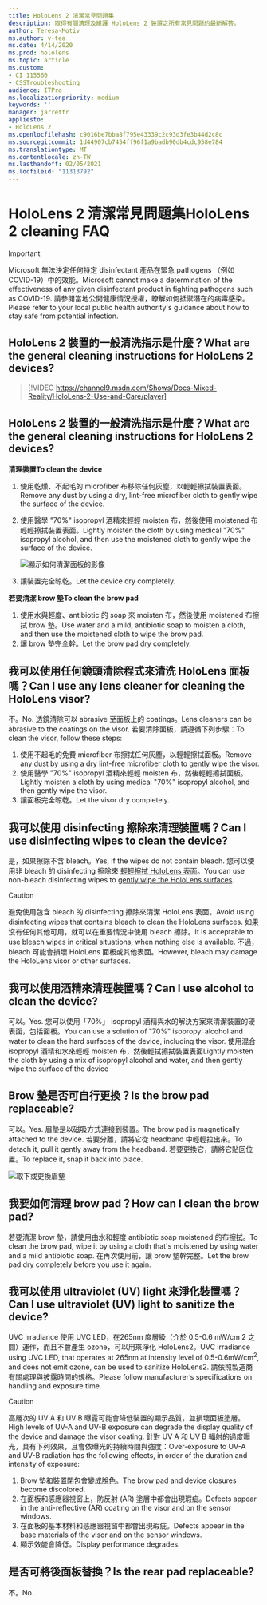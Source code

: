 ```yaml
---
title: HoloLens 2 清潔常見問題集
description: 取得有關清理及維護 HoloLens 2 裝置之所有常見問題的最新解答。
author: Teresa-Motiv
ms.author: v-tea
ms.date: 4/14/2020
ms.prod: hololens
ms.topic: article
ms.custom:
- CI 115560
- CSSTroubleshooting
audience: ITPro
ms.localizationpriority: medium
keywords: ''
manager: jarrettr
appliesto:
- HoloLens 2
ms.openlocfilehash: c9016be7bba8f795e43339c2c93d3fe3b44d2c8c
ms.sourcegitcommit: 1d44907cb7454ff96f1a9badb90db4cdc958e784
ms.translationtype: MT
ms.contentlocale: zh-TW
ms.lasthandoff: 02/05/2021
ms.locfileid: "11313792"
---
```

# <span data-ttu-id="d4ed2-103">HoloLens 2 清潔常見問題集</span><span class="sxs-lookup"><span data-stu-id="d4ed2-103">HoloLens 2 cleaning FAQ</span></span>

> [!IMPORTANT]  
> <span data-ttu-id="d4ed2-104">Microsoft 無法決定任何特定 disinfectant 產品在緊急 pathogens （例如 COVID-19）中的效能。</span><span class="sxs-lookup"><span data-stu-id="d4ed2-104">Microsoft cannot make a determination of the effectiveness of any given disinfectant product in fighting pathogens such as COVID-19.</span></span> <span data-ttu-id="d4ed2-105">請參閱當地公開健康情況授權，瞭解如何抵禦潛在的病毒感染。</span><span class="sxs-lookup"><span data-stu-id="d4ed2-105">Please refer to your local public health authority's guidance about how to stay safe from potential infection.</span></span>  

## <span data-ttu-id="d4ed2-106">HoloLens 2 裝置的一般清洗指示是什麼？</span><span class="sxs-lookup"><span data-stu-id="d4ed2-106">What are the general cleaning instructions for HoloLens 2 devices?</span></span>

> [!VIDEO https://channel9.msdn.com/Shows/Docs-Mixed-Reality/HoloLens-2-Use-and-Care/player]
## <span data-ttu-id="d4ed2-107">HoloLens 2 裝置的一般清洗指示是什麼？</span><span class="sxs-lookup"><span data-stu-id="d4ed2-107">What are the general cleaning instructions for HoloLens 2 devices?</span></span>
<!-- <iframe src="https://channel9.msdn.com/Shows/Docs-Mixed-Reality/HoloLens-2-Use-and-Care/player" width="960" height="540" allowFullScreen frameBorder="0" title="HoloLens 2 Use and Care - Microsoft Channel 9 Video"></iframe> -->

**<span data-ttu-id="d4ed2-108">清理裝置</span><span class="sxs-lookup"><span data-stu-id="d4ed2-108">To clean the device</span></span>**

1. <span data-ttu-id="d4ed2-109">使用乾燥、不起毛的 microfiber 布移除任何灰塵，以輕輕擦拭裝置表面。</span><span class="sxs-lookup"><span data-stu-id="d4ed2-109">Remove any dust by using a dry, lint-free microfiber cloth to gently wipe the surface of the device.</span></span>
1. <span data-ttu-id="d4ed2-110">使用醫學 "70%" isopropyl 酒精來輕輕 moisten 布，然後使用 moistened 布輕輕擦拭裝置表面。</span><span class="sxs-lookup"><span data-stu-id="d4ed2-110">Lightly moisten the cloth by using medical "70%" isopropyl alcohol, and then use the moistened cloth to gently wipe the surface of the device.</span></span>

   ![顯示如何清潔面板的影像](images/hololens-cleaning-visor.png)

1. <span data-ttu-id="d4ed2-112">讓裝置完全晾乾。</span><span class="sxs-lookup"><span data-stu-id="d4ed2-112">Let the device dry completely.</span></span>

**<span data-ttu-id="d4ed2-113">若要清潔 brow 墊</span><span class="sxs-lookup"><span data-stu-id="d4ed2-113">To clean the brow pad</span></span>**

1. <span data-ttu-id="d4ed2-114">使用水與輕度、antibiotic 的 soap 來 moisten 布，然後使用 moistened 布擦拭 brow 墊。</span><span class="sxs-lookup"><span data-stu-id="d4ed2-114">Use water and a mild, antibiotic soap to moisten a cloth, and then use the moistened cloth to wipe the brow pad.</span></span>
1. <span data-ttu-id="d4ed2-115">讓 brow 墊完全幹。</span><span class="sxs-lookup"><span data-stu-id="d4ed2-115">Let the brow pad dry completely.</span></span>

## <span data-ttu-id="d4ed2-116">我可以使用任何鏡頭清除程式來清洗 HoloLens 面板嗎？</span><span class="sxs-lookup"><span data-stu-id="d4ed2-116">Can I use any lens cleaner for cleaning the HoloLens visor?</span></span>

<span data-ttu-id="d4ed2-117">不。</span><span class="sxs-lookup"><span data-stu-id="d4ed2-117">No.</span></span> <span data-ttu-id="d4ed2-118">透鏡清除可以 abrasive 至面板上的 coatings。</span><span class="sxs-lookup"><span data-stu-id="d4ed2-118">Lens cleaners can be abrasive to the coatings on the visor.</span></span> <span data-ttu-id="d4ed2-119">若要清除面板，請遵循下列步驟：</span><span class="sxs-lookup"><span data-stu-id="d4ed2-119">To clean the visor, follow these steps:</span></span>  

1. <span data-ttu-id="d4ed2-120">使用不起毛的免費 microfiber 布擦拭任何灰塵，以輕輕擦拭面板。</span><span class="sxs-lookup"><span data-stu-id="d4ed2-120">Remove any dust by using a dry lint-free microfiber cloth to gently wipe the visor.</span></span>
1. <span data-ttu-id="d4ed2-121">使用醫學 "70%" isopropyl 酒精來輕輕 moisten 布，然後輕輕擦拭面板。</span><span class="sxs-lookup"><span data-stu-id="d4ed2-121">Lightly moisten a cloth by using medical "70%" isopropyl alcohol, and then gently wipe the visor.</span></span>
1. <span data-ttu-id="d4ed2-122">讓面板完全晾乾。</span><span class="sxs-lookup"><span data-stu-id="d4ed2-122">Let the visor dry completely.</span></span>

## <span data-ttu-id="d4ed2-123">我可以使用 disinfecting 擦除來清理裝置嗎？</span><span class="sxs-lookup"><span data-stu-id="d4ed2-123">Can I use disinfecting wipes to clean the device?</span></span>

<span data-ttu-id="d4ed2-124">是，如果擦除不含 bleach。</span><span class="sxs-lookup"><span data-stu-id="d4ed2-124">Yes, if the wipes do not contain bleach.</span></span> <span data-ttu-id="d4ed2-125">您可以使用非 bleach 的 disinfecting 擦除來 [輕輕擦拭 HoloLens 表面](#what-are-the-general-cleaning-instructions-for-hololens-2-devices)。</span><span class="sxs-lookup"><span data-stu-id="d4ed2-125">You can use non-bleach disinfecting wipes to [gently wipe the HoloLens surfaces](#what-are-the-general-cleaning-instructions-for-hololens-2-devices).</span></span>  

> [!CAUTION]  
> <span data-ttu-id="d4ed2-126">避免使用包含 bleach 的 disinfecting 擦除來清潔 HoloLens 表面。</span><span class="sxs-lookup"><span data-stu-id="d4ed2-126">Avoid using disinfecting wipes that contains bleach to clean the HoloLens surfaces.</span></span> <span data-ttu-id="d4ed2-127">如果沒有任何其他可用，就可以在重要情況中使用 bleach 擦除。</span><span class="sxs-lookup"><span data-stu-id="d4ed2-127">It is acceptable to use bleach wipes in critical situations, when nothing else is available.</span></span> <span data-ttu-id="d4ed2-128">不過，bleach 可能會損壞 HoloLens 面板或其他表面。</span><span class="sxs-lookup"><span data-stu-id="d4ed2-128">However, bleach may damage the HoloLens visor or other surfaces.</span></span>

## <span data-ttu-id="d4ed2-129">我可以使用酒精來清理裝置嗎？</span><span class="sxs-lookup"><span data-stu-id="d4ed2-129">Can I use alcohol to clean the device?</span></span>

<span data-ttu-id="d4ed2-130">可以。</span><span class="sxs-lookup"><span data-stu-id="d4ed2-130">Yes.</span></span> <span data-ttu-id="d4ed2-131">您可以使用「70%」 isopropyl 酒精與水的解決方案來清潔裝置的硬表面，包括面板。</span><span class="sxs-lookup"><span data-stu-id="d4ed2-131">You can use a solution of "70%" isopropyl alcohol and water to clean the hard surfaces of the device, including the visor.</span></span> <span data-ttu-id="d4ed2-132">使用混合 isopropyl 酒精和水來輕輕 moisten 布，然後輕拭擦拭裝置表面</span><span class="sxs-lookup"><span data-stu-id="d4ed2-132">Lightly moisten the cloth by using a mix of isopropyl alcohol and water, and then gently wipe the surface of the device</span></span>

## <span data-ttu-id="d4ed2-133">Brow 墊是否可自行更換？</span><span class="sxs-lookup"><span data-stu-id="d4ed2-133">Is the brow pad replaceable?</span></span>

<span data-ttu-id="d4ed2-134">可以。</span><span class="sxs-lookup"><span data-stu-id="d4ed2-134">Yes.</span></span> <span data-ttu-id="d4ed2-135">眉墊是以磁吸方式連接到裝置。</span><span class="sxs-lookup"><span data-stu-id="d4ed2-135">The brow pad is magnetically attached to the device.</span></span> <span data-ttu-id="d4ed2-136">若要分離，請將它從 headband 中輕輕拉出來。</span><span class="sxs-lookup"><span data-stu-id="d4ed2-136">To detach it, pull it gently away from the headband.</span></span> <span data-ttu-id="d4ed2-137">若要更換它，請將它貼回位置。</span><span class="sxs-lookup"><span data-stu-id="d4ed2-137">To replace it, snap it back into place.</span></span>

![取下或更換眉墊](images/hololens2-remove-browpad.png)

## <span data-ttu-id="d4ed2-139">我要如何清理 brow pad？</span><span class="sxs-lookup"><span data-stu-id="d4ed2-139">How can I clean the brow pad?</span></span>

<span data-ttu-id="d4ed2-140">若要清潔 brow 墊，請使用由水和輕度 antibiotic soap moistened 的布擦拭。</span><span class="sxs-lookup"><span data-stu-id="d4ed2-140">To clean the brow pad, wipe it by using a cloth that's moistened by using water and a mild antibiotic soap.</span></span> <span data-ttu-id="d4ed2-141">在再次使用前，讓 brow 墊幹完整。</span><span class="sxs-lookup"><span data-stu-id="d4ed2-141">Let the brow pad dry completely before you use it again.</span></span>

## <span data-ttu-id="d4ed2-142">我可以使用 ultraviolet (UV) light 來淨化裝置嗎？</span><span class="sxs-lookup"><span data-stu-id="d4ed2-142">Can I use ultraviolet (UV) light to sanitize the device?</span></span>

<span data-ttu-id="d4ed2-143">UVC irradiance 使用 UVC LED，在265nm 度層級（介於 0.5-0.6 mW/cm 2 之間）運作，而且不會產生 <sup> </sup> ozone，可以用來淨化 HoloLens2。</span><span class="sxs-lookup"><span data-stu-id="d4ed2-143">UVC irradiance using UVC LED, that operates at 265nm at intensity level of 0.5-0.6mW/cm<sup>2</sup>, and does not emit ozone, can be used to sanitize HoloLens2.</span></span> <span data-ttu-id="d4ed2-144">請依照製造商有關處理與披露時間的規格。</span><span class="sxs-lookup"><span data-stu-id="d4ed2-144">Please follow manufacturer’s specifications on handling and exposure time.</span></span>

> [!CAUTION]  
> <span data-ttu-id="d4ed2-145">高層次的 UV A 和 UV B 曝露可能會降低裝置的顯示品質，並損壞面板塗層。</span><span class="sxs-lookup"><span data-stu-id="d4ed2-145">High levels of UV-A and UV-B exposure can degrade the display quality of the device and damage the visor coating.</span></span> <span data-ttu-id="d4ed2-146">針對 UV A 和 UV B 輻射的過度曝光，具有下列效果，且會依曝光的持續時間與強度：</span><span class="sxs-lookup"><span data-stu-id="d4ed2-146">Over-exposure to UV-A and UV-B radiation has the following effects, in order of the duration and intensity of exposure:</span></span>
>  
> 1. <span data-ttu-id="d4ed2-147">Brow 墊和裝置閉包會變成脫色。</span><span class="sxs-lookup"><span data-stu-id="d4ed2-147">The brow pad and device closures become discolored.</span></span>
> 1. <span data-ttu-id="d4ed2-148">在面板和感應器視窗上，防反射 (AR) 塗層中都會出現瑕疵。</span><span class="sxs-lookup"><span data-stu-id="d4ed2-148">Defects appear in the anti-reflective (AR) coating on the visor and on the sensor windows.</span></span>
> 1. <span data-ttu-id="d4ed2-149">在面板的基本材料和感應器視窗中都會出現瑕疵。</span><span class="sxs-lookup"><span data-stu-id="d4ed2-149">Defects appear in the base materials of the visor and on the sensor windows.</span></span>
> 1. <span data-ttu-id="d4ed2-150">顯示效能會降低。</span><span class="sxs-lookup"><span data-stu-id="d4ed2-150">Display performance degrades.</span></span>

## <span data-ttu-id="d4ed2-151">是否可將後面板替換？</span><span class="sxs-lookup"><span data-stu-id="d4ed2-151">Is the rear pad replaceable?</span></span>

<span data-ttu-id="d4ed2-152">不。</span><span class="sxs-lookup"><span data-stu-id="d4ed2-152">No.</span></span>
